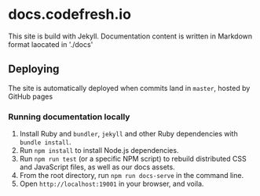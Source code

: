 # docs.codefresh.io
This site is build with Jekyll. Documentation content is written in Markdown format laocated in './docs'

## Deploying
The site is automatically deployed when commits land in `master`, hosted by GitHub pages

### Running documentation locally

1. Install Ruby and `bundler`, `jekyll` and other Ruby dependencies with `bundle install`.
2. Run `npm install` to install Node.js dependencies.
3. Run `npm run test` (or a specific NPM script) to rebuild distributed CSS and JavaScript files, as well as our docs assets.
4. From the root directory, run `npm run docs-serve` in the command line.
5. Open `http://localhost:19001` in your browser, and voila.
